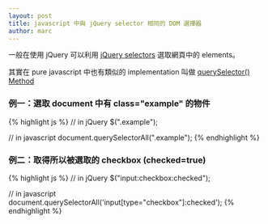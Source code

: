 ```yaml
---
layout: post
title: javascript 中與 jQuery selector 相同的 DOM 選擇器
author: marc
---
```



一般在使用 jQuery 可以利用 [jQuery selectors](http://www.w3schools.com/jquery/jquery_ref_selectors.asp "jQuery selectors") 選取網頁中的 elements。

其實在 pure javascript 中也有類似的 implementation 叫做 [querySelector() Method](http://www.w3schools.com/jsref/met_document_queryselector.asp "querySelector()")

### 例一：選取 document 中有 class="example" 的物件
{% highlight js %}
// in jQuery
$(".example");

// in javascript
document.querySelectorAll(".example");
{% endhighlight %}


### 例二：取得所以被選取的 checkbox (checked=true)

{% highlight js %}
// in jQuery
$("input:checkbox:checked");

// in javascript
document.querySelectorAll('input[type="checkbox"]:checked');
{% endhighlight %}
